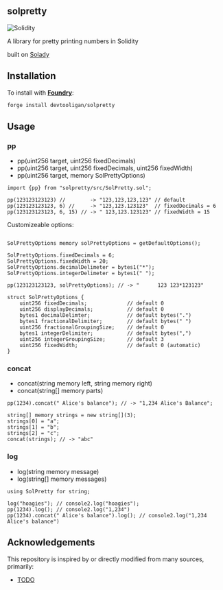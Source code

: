 ## solpretty
![Solidity][solidity-shield]

A library for pretty printing numbers in Solidity

built on [Solady](https://github.com/Vectorized/solady)

## Installation
To install with [**Foundry**](https://github.com/gakonst/foundry):

```sh
forge install devtooligan/solpretty
```

## Usage

### pp
 - pp(uint256 target, uint256 fixedDecimals)
 - pp(uint256 target, uint256 fixedDecimals, uint256 fixedWidth)
 - pp(uint256 target, memory SolPrettyOptions)

```solidity
import {pp} from "solpretty/src/SolPretty.sol";

pp(123123123123) //        -> "123,123,123,123" // default
pp(123123123123, 6) //     -> "123,123.123123"  // fixedDecimals = 6
pp(123123123123, 6, 15) // -> " 123,123.123123" // fixedWidth = 15
```

Customizeable options:

```solidity

SolPrettyOptions memory solPrettyOptions = getDefaultOptions();

SolPrettyOptions.fixedDecimals = 6;
SolPrettyOptions.fixedWidth = 20;
SolPrettyOptions.decimalDelimeter = bytes1("*");
SolPrettyOptions.integerDelimeter = bytes1(" ");

pp(123123123123, solPrettyOptions); // -> "      123 123*123123"

struct SolPrettyOptions {
    uint256 fixedDecimals;             // default 0
    uint256 displayDecimals;           // default 0
    bytes1 decimalDelimter;            // default bytes(".")
    bytes1 fractionalDelimiter;        // default bytes(" ")
    uint256 fractionalGroupingSize;    // default 0
    bytes1 integerDelimiter;           // default bytes(",")
    uint256 integerGroupingSize;       // default 3
    uint256 fixedWidth;                // default 0 (automatic)
}
```

### concat
 - concat(string memory left, string memory right)
 - concat(string[] memory parts)

```solidity
pp(1234).concat(" Alice's balance"); // -> "1,234 Alice's Balance";

string[] memory strings = new string[](3);
strings[0] = "a";
strings[1] = "b";
strings[2] = "c";
concat(strings); // -> "abc"

```

### log
 - log(string memory message)
 - log(string[] memory messages)

```solidity
using SolPretty for string;

log("hoagies"); // console2.log("hoagies");
pp(1234).log(); // console2.log("1,234")
pp(1234).concat(" Alice's balance").log(); // console2.log("1,234 Alice's balance")

```


## Acknowledgements

This repository is inspired by or directly modified from many sources, primarily:

- [TODO](https://somelink.com)

[solidity-shield]: https://img.shields.io/badge/solidity-%3E=0.8.4%20%3C=0.8.21-aa6746
